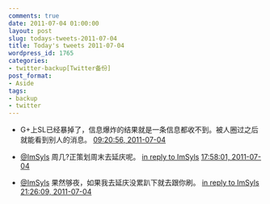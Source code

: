 ```yaml
---
comments: true
date: 2011-07-04 01:00:00
layout: post
slug: todays-tweets-2011-07-04
title: Today's tweets 2011-07-04
wordpress_id: 1765
categories:
- twitter-backup[Twitter备份]
post_format:
- Aside
tags:
- backup
- twitter
---
```





  * G+上SL已经暴掉了，信息爆炸的结果就是一条信息都收不到。被人圈过之后就能看到别人的消息。 [09:20:56, 2011-07-04](http://twitter.com/gfrog/statuses/87692335453978625)





  * [@ImSyls](http://twitter.com/ImSyls) 周几?正策划周末去延庆呢。 [in reply to ImSyls](http://twitter.com/ImSyls/statuses/87814303968788480) [17:58:01, 2011-07-04](http://twitter.com/gfrog/statuses/87822461923622912)





  * [@ImSyls](http://twitter.com/ImSyls) 果然够夜，如果我去延庆没累趴下就去跟你刷。 [in reply to ImSyls](http://twitter.com/ImSyls/statuses/87822745802506240) [21:26:09, 2011-07-04](http://twitter.com/gfrog/statuses/87874841549611008)




